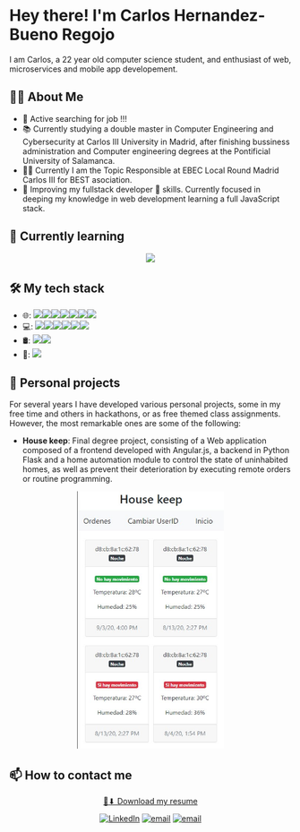 # Hey there! I'm Carlos Hernandez-Bueno Regojo

I am Carlos, a 22 year old computer science student, and enthusiast of web, microservices and mobile app developement.

## 👨‍🎓 About Me
- 💼 Active searching for job !!!
- 📚 Currently studying a double master in Computer Engineering and Cybersecurity at Carlos III University in Madrid, after finishing bussiness administration and Computer engineering degrees at the Pontificial University of Salamanca.
- 👨‍🔧 Currently I am the Topic Responsible at EBEC Local Round Madrid Carlos III for BEST asociation.
- 🌱 Improving my fullstack developer 🚀 skills. Currently focused in deeping my knowledge in web development learning a full JavaScript stack.

## 🌱  Currently learning
<p align="center">
<img src="https://img.shields.io/badge/node.js%20-%2343853D.svg?&style=for-the-badge&logo=node.js&logoColor=white" />
</p>


## 🛠 My tech stack
- 🌐: <img src="https://img.shields.io/badge/javascript%20-%23323330.svg?&style=for-the-badge&logo=javascript&logoColor=%23F7DF1E" /><img src="https://img.shields.io/badge/bootstrap%20-%23563D7C.svg?&style=for-the-badge&logo=bootstrap&logoColor=white"/><img src="https://img.shields.io/badge/php-%23777BB4.svg?&style=for-the-badge&logo=php&logoColor=white"/><img src="https://img.shields.io/badge/Symphony-%230098FF.svg?&style=for-the-badge&logo=Symphony&logoColor=white"><img src="https://img.shields.io/badge/typescript%20-%23007ACC.svg?&style=for-the-badge&logo=typescript&logoColor=white" /><img src="https://img.shields.io/badge/angular.js%20-%23E23237.svg?&style=for-the-badge&logo=angularjs&logoColor=white"/><img src="https://img.shields.io/badge/Django-092E20?style=for-the-badge&logo=django&logoColor=white" />
- 💻: <img src="https://img.shields.io/badge/c%23%20-%23239120.svg?&style=for-the-badge&logo=c-sharp&logoColor=white" /><img src="https://img.shields.io/badge/java-%23ED8B00.svg?&style=for-the-badge&logo=java&logoColor=white" /><img src="https://img.shields.io/badge/c++%20-%2300599C.svg?&style=for-the-badge&logo=c%2B%2B&logoColor=white" /><img src="https://img.shields.io/badge/Arduino-%2300979D.svg?&style=for-the-badge&logo=Arduino&logoColor=white" /><img src="https://img.shields.io/badge/python%20-%2314354C.svg?&style=for-the-badge&logo=python&logoColor=white" /><img src="https://img.shields.io/badge/flask%20-%23000.svg?&style=for-the-badge&logo=flask&logoColor=white" />
- 🛢: <img src="https://img.shields.io/badge/MongoDB-%234ea94b.svg?&style=for-the-badge&logo=mongodb&logoColor=white" /><img src="https://img.shields.io/badge/mysql-%2300f.svg?&style=for-the-badge&logo=mysql&logoColor=white" />
- 🔧: <img src="https://img.shields.io/badge/Git-%23F05032.svg?&style=for-the-badge&logo=Git&logoColor=white" /> 

## 🎯 Personal projects
For several years I have developed various personal projects, some in my free time and others in hackathons, or as free themed class assignments. However, the most remarkable ones are some of the following:


- **House keep**: 
Final degree project, consisting of a Web application composed of a frontend developed with Angular.js, a backend in Python Flask and a home automation module to control the state of uninhabited homes, as well as prevent their deterioration by executing remote orders or routine programming.
<p align="center">
  <img width="auto" height="460" src="https://github.com/carloshdezbueno/carloshdezbueno/blob/master/imagenTFG.jpg">
</p>


## 📫 How to contact me
<p align="center">
 <a href="https://github.com/carloshdezbueno/carloshdezbueno/raw/master/resume.pdf"> 📄⬇ Download my resume  </a>
 </p>
<p align="center">
<a href="https://www.linkedin.com/in/carlos-hernández-bueno-regojo"><img alt="LinkedIn" src="https://img.shields.io/badge/linkedin-%230077B5.svg?&style=for-the-badge&logo=linkedin&logoColor=white"></a>
  <a href="mailto:carloshdez.bueno@gmail.com"><img alt="email" src="https://img.shields.io/badge/gmail-%23D14836.svg?&style=for-the-badge&logo=gmail&logoColor=white"></a>
  <a href="https://carloshdez-bueno.medium.com/"><img alt="email" src="https://img.shields.io/badge/Medium-12100E?style=for-the-badge&logo=medium&logoColor=white"></a>
   </p>
   

